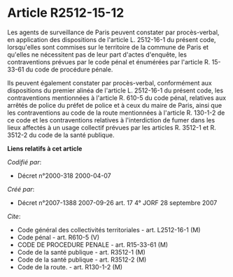 # Article R2512-15-12

Les agents de surveillance de Paris peuvent constater par procès-verbal, en application des dispositions de l'article L.
2512-16-1 du présent code, lorsqu'elles sont commises sur le territoire de la commune de Paris et qu'elles ne nécessitent pas
de leur part d'actes d'enquête, les contraventions prévues par le code pénal et énumérées par l'article R. 15-33-61 du code
de procédure pénale.

Ils peuvent également constater par procès-verbal, conformément aux dispositions du premier alinéa de l'article L. 2512-16-1
du présent code, les contraventions mentionnées à l'article R. 610-5 du code pénal, relatives aux arrêtés de police du préfet
de police et à ceux du maire de Paris, ainsi que les contraventions au code de la route mentionnées à l'article R. 130-1-2 de
ce code et les contraventions relatives à l'interdiction de fumer dans les lieux affectés à un usage collectif prévues par
les articles R. 3512-1 et R. 3512-2 du code de la santé publique.

**Liens relatifs à cet article**

_Codifié par_:

  - Décret n°2000-318 2000-04-07

_Créé par_:

  - Décret n°2007-1388 2007-09-26 art. 17 4° JORF 28 septembre 2007

_Cite_:

  - Code général des collectivités territoriales - art. L2512-16-1 (M)
  - Code pénal - art. R610-5 (V)
  - CODE DE PROCEDURE PENALE - art. R15-33-61 (M)
  - Code de la santé publique - art. R3512-1 (M)
  - Code de la santé publique - art. R3512-2 (M)
  - Code de la route. - art. R130-1-2 (M)
